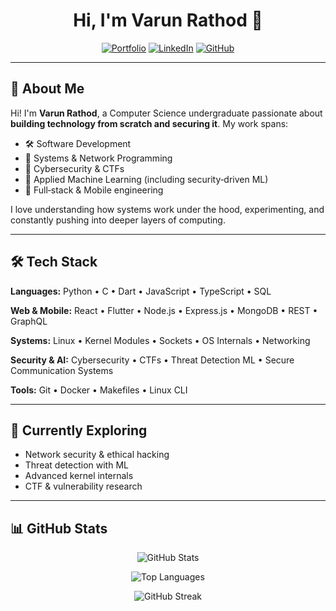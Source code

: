 <div align="center">

# Hi, I'm Varun Rathod 👋

[![Portfolio](https://img.shields.io/badge/Portfolio-Visit%20Site-brightgreen?style=for-the-badge\&logo=google-chrome\&logoColor=white)](https://zofspades.github.io/Portfolio/)
[![LinkedIn](https://img.shields.io/badge/LinkedIn-Connect-0A66C2?style=for-the-badge\&logo=linkedin\&logoColor=white)](https://www.linkedin.com/in/varunrathod07)
[![GitHub](https://img.shields.io/badge/GitHub-Follow-181717?style=for-the-badge\&logo=github\&logoColor=white)](https://github.com/ZofSpades)

</div>

---

## 🚀 About Me

Hi! I'm **Varun Rathod**, a Computer Science undergraduate passionate about **building technology from scratch and securing it**. My work spans:

* 🛠️ Software Development
* 🧵 Systems & Network Programming
* 🔐 Cybersecurity & CTFs
* 🤖 Applied Machine Learning (including security‑driven ML)
* 📱 Full‑stack & Mobile engineering

I love understanding how systems work under the hood, experimenting, and constantly pushing into deeper layers of computing.

---

## 🛠️ Tech Stack

**Languages:** Python • C • Dart • JavaScript • TypeScript • SQL

**Web & Mobile:** React • Flutter • Node.js • Express.js • MongoDB • REST • GraphQL

**Systems:** Linux • Kernel Modules • Sockets • OS Internals • Networking

**Security & AI:** Cybersecurity • CTFs • Threat Detection ML • Secure Communication Systems

**Tools:** Git • Docker • Makefiles • Linux CLI

---

## 🌱 Currently Exploring

* Network security & ethical hacking
* Threat detection with ML
* Advanced kernel internals
* CTF & vulnerability research

---

## 📊 GitHub Stats

<div align="center">

![GitHub Stats](https://github-readme-stats.vercel.app/api?username=ZofSpades&show_icons=true&theme=tokyonight&hide_border=true&count_private=true)

![Top Languages](https://github-readme-stats.vercel.app/api/top-langs/?username=ZofSpades&theme=tokyonight&hide_border=true&layout=compact&langs_count=8)

![GitHub Streak](https://streak-stats.demolab.com/?user=ZofSpades&theme=tokyonight&hide_border=true)

</div>
